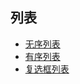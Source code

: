 ## 列表

* [无序列表](/README/基本语法/列表/无序列表.html)
* [有序列表](/README/基本语法/列表/有序列表.html)
* [复选框列表](/README/基本语法/列表/复选框列表.html)

